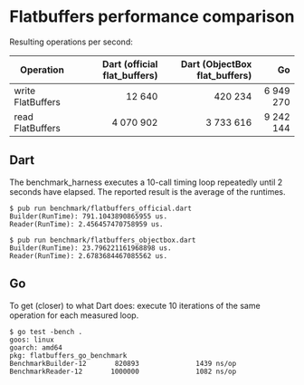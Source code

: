 # Flatbuffers performance comparison

Resulting operations per second:

| Operation   | Dart (official flat_buffers) | Dart (ObjectBox flat_buffers) | Go  |
|-------------------|-------------------:|-------------------:|-------------------:|
| write FlatBuffers |             12 640 |            420 234 |          6 949 270 |
| read FlatBuffers  |          4 070 902 |          3 733 616 |          9 242 144 |


## Dart

The benchmark_harness executes a 10-call timing loop repeatedly until 2 seconds have elapsed.
The reported result is the average of the runtimes.

```shell
$ pub run benchmark/flatbuffers_official.dart
Builder(RunTime): 791.1043890865955 us.
Reader(RunTime): 2.456457470758959 us.

$ pub run benchmark/flatbuffers_objectbox.dart
Builder(RunTime): 23.796221161968898 us.
Reader(RunTime): 2.6783684467085562 us.
```

## Go

To get (closer) to what Dart does: execute 10 iterations of the same operation for each measured loop.

```shell
$ go test -bench .
goos: linux
goarch: amd64
pkg: flatbuffers_go_benchmark
BenchmarkBuilder-12       820893              1439 ns/op
BenchmarkReader-12       1000000              1082 ns/op
```
